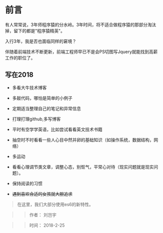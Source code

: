 # 前言


有人常常说，3年师程序猿的分水岭。3年时间，将不适合做程序猿的那部分淘汰掉，留下的都是"程序猿精英"。

入行3年，我是否也面临同样的窘境？

伴随着前端技术不断更新，前端工程师早已不是会PS切图写Jquery就能找到高薪工作的职位了。


## 写在2018

* 多看大牛技术博客

* 多敲代码，哪怕是简单的小例子

* 定期适当整理自己的笔记和异常信息

* 打理打理github,多写博客

* 平时有空学学英语，比如尝试看看英文技术书籍

* 抽空时不时看看一些人心目中然并卵的基础知识（如操作系统，数据结构，网络）

* 多运动

* 看看心理调节类文章，调整心态，别怄气，平常心对待（现实问题就是现实问题）。

* 保持阅读的习惯

* ~~遇到喜欢合适的女孩就大胆追求~~





> 在这里，我们大部分使用es6的新特性。

>> 作者： 刘岂宇

>> 时间： 2018-2-25

